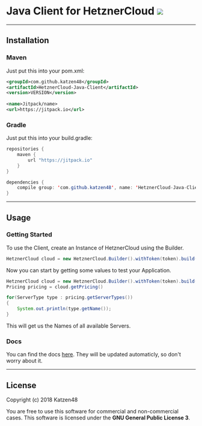 # Java Client for HetznerCloud [![](https://jitpack.io/v/Katzen48/HetznerCloud-Java-Client.svg)](https://jitpack.io/#Katzen48/HetznerCloud-Java-Client)
----------
## **Installation**
### **Maven**
Just put this into your pom.xml:
```xml
<groupId>com.github.katzen48</groupId>
<artifactId>HetznerCloud-Java-Client</artifactId>
<version>VERSION</version>
  
<name>Jitpack/name>
<url>https://jitpack.io</url>
```
### **Gradle**
Just put this into your build.gradle:
```java
repositories {
	maven {
		url "https://jitpack.io"
	}
}

dependencies {
	compile group: 'com.github.katzen48', name: 'HetznerCloud-Java-Client', version: 'VERSION'
}
```
----------
## **Usage**

### **Getting Started**
To use the Client, create an Instance of HetznerCloud using the Builder.
```java
HetznerCloud cloud = new HetznerCloud.Builder().withToken(token).build();
```

Now you can start by getting some values to test your Application.
```java
HetznerCloud cloud = new HetznerCloud.Builder().withToken(token).build();
Pricing pricing = cloud.getPricing()

for(ServerType type : pricing.getServerTypes())
{
	System.out.println(type.getName());
}
```
This will get us the Names of all available Servers.


### **Docs**
You can find the docs [here](https://jitpack.io/com/github/katzen48/HetznerCloud-Java-Client/master-snapshot/javadoc/).
They will be updated automaticly, so don't worry about it.

----------
## License
Copyright (c) 2018 Katzen48

You are free to use this software for commercial and non-commercial cases. 
This software is licensed under the **GNU General Public License 3**.